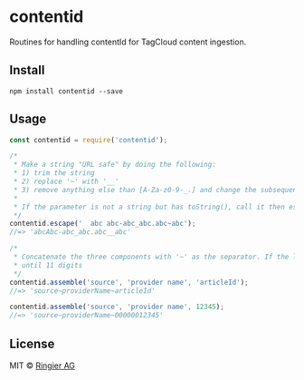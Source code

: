 # contentid

Routines for handling contentId for TagCloud content ingestion.

## Install

```npm install contentid --save```

## Usage

```js
const contentid = require('contentid');

/*
 * Make a string "URL safe" by doing the following:
 * 1) trim the string
 * 2) replace '~' with '__'
 * 3) remove anything else than [A-Za-z0-9-_.] and change the subsequent component to camelCase, e.g. 'a b' => 'aB'
 *
 * If the parameter is not a string but has toString(), call it then escape.
 */
contentid.escape('  abc abc-abc_abc.abc~abc');
//=> 'abcAbc-abc_abc.abc__abc'

/*
 * Concatenate the three components with '~' as the separator. If the last one is a number, add zero left-padding
 * until 11 digits
 */
contentid.assemble('source', 'provider name', 'articleId');
//=> 'source~providerName~articleId'

contentid.assemble('source', 'provider name', 12345);
//=> 'source~providerName~00000012345'
```

## License

MIT © [Ringier AG](http://www.ringier.com)
